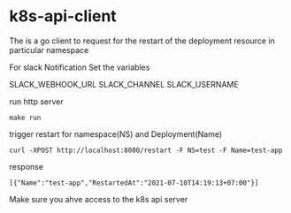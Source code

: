 # k8s-api-client

The is a go client to  request for   the restart of the deployment resource in particular namespace

For slack Notification Set the variables

SLACK_WEBHOOK_URL
SLACK_CHANNEL
SLACK_USERNAME


run http server

```
make run
```

trigger restart for namespace(NS) and Deployment(Name)

```
curl -XPOST http://localhost:8080/restart -F NS=test -F Name=test-app

```
response 
```
[{"Name":"test-app","RestartedAt":"2021-07-10T14:19:13+07:00"}]
```

Make sure you ahve access to the  k8s api server
